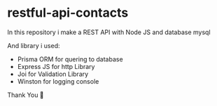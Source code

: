 ﻿# restful-api-contacts

 In this repository i make a REST API with Node JS and database mysql
 
 And library i used:
 - Prisma ORM for quering to database
 - Express JS for http Library
 - Joi for Validation Library
 - Winston for logging console

Thank You &#128591;
